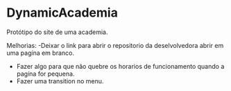 # DynamicAcademia
 Protótipo  do site de uma academia. 
 
   Melhorias: 
-Deixar o link para abrir o repositorio da deselvolvedora abrir em uma pagína em branco.
- Fazer algo para que não quebre os horarios de funcionamento quando a pagína for pequena. 
- Fazer uma transition no menu. 
